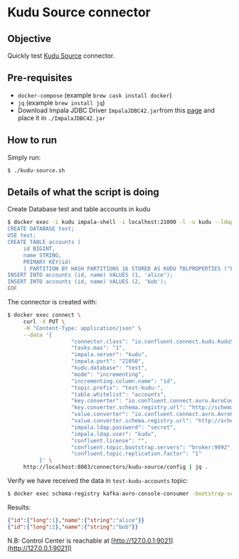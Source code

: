 # Kudu Source connector

## Objective

Quickly test [Kudu Source](https://docs.confluent.io/current/connect/kafka-connect-kudu/source-connector/index.html#quick-start) connector.

## Pre-requisites

* `docker-compose` (example `brew cask install docker`)
* `jq` (example `brew install jq`)
* Download Impala JDBC Driver `ImpalaJDBC42.jar`from this [page](https://www.oracle.com/technetwork/java/javase/jdbc/index.html) and place it in `./ImpalaJDBC42.jar`

## How to run

Simply run:

```
$ ./kudu-source.sh
```

## Details of what the script is doing

Create Database test and table accounts in kudu

```bash
$ docker exec -i kudu impala-shell -i localhost:21000 -l -u kudu --ldap_password_cmd="echo -n secret" --auth_creds_ok_in_clear << EOF
CREATE DATABASE test;
USE test;
CREATE TABLE accounts (
     id BIGINT,
     name STRING,
     PRIMARY KEY(id)
     ) PARTITION BY HASH PARTITIONS 16 STORED AS KUDU TBLPROPERTIES ("kudu.master_addresses" = "127.0.0.1","kudu.num_tablet_replicas" = "1");
INSERT INTO accounts (id, name) VALUES (1, 'alice');
INSERT INTO accounts (id, name) VALUES (2, 'bob');
EOF
```

The connector is created with:

```bash
$ docker exec connect \
     curl -X PUT \
     -H "Content-Type: application/json" \
     --data '{
                    "connector.class": "io.confluent.connect.kudu.KuduSourceConnector",
                    "tasks.max": "1",
                    "impala.server": "kudu",
                    "impala.port": "21050",
                    "kudu.database": "test",
                    "mode": "incrementing",
                    "incrementing.column.name": "id",
                    "topic.prefix": "test-kudu-",
                    "table.whitelist": "accounts",
                    "key.converter": "io.confluent.connect.avro.AvroConverter",
                    "key.converter.schema.registry.url": "http://schema-registry:8081",
                    "value.converter": "io.confluent.connect.avro.AvroConverter",
                    "value.converter.schema.registry.url": "http://schema-registry:8081",
                    "impala.ldap.password": "secret",
                    "impala.ldap.user": "kudu",
                    "confluent.license": "",
                    "confluent.topic.bootstrap.servers": "broker:9092",
                    "confluent.topic.replication.factor": "1"
          }' \
     http://localhost:8083/connectors/kudu-source/config | jq .
```

Verify we have received the data in `test-kudu-accounts` topic:

```bash
$ docker exec schema-registry kafka-avro-console-consumer -bootstrap-server broker:9092 --topic test-kudu-accounts --from-beginning --max-messages 2
```

Results:

```json
{"id":{"long":1},"name":{"string":"alice"}}
{"id":{"long":2},"name":{"string":"bob"}}
```

N.B: Control Center is reachable at [http://127.0.0.1:9021](http://127.0.0.1:9021])

